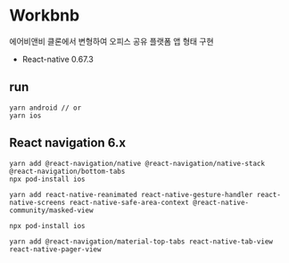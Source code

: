 # Workbnb

에어비앤비 클론에서 변형하여 오피스 공유 플랫폼 앱 형태 구현

- React-native 0.67.3

## run

```
yarn android // or
yarn ios
```

## React navigation 6.x

```
yarn add @react-navigation/native @react-navigation/native-stack @react-navigation/bottom-tabs
npx pod-install ios
```

```
yarn add react-native-reanimated react-native-gesture-handler react-native-screens react-native-safe-area-context @react-native-community/masked-view
```

```
npx pod-install ios
```

```
yarn add @react-navigation/material-top-tabs react-native-tab-view react-native-pager-view
```
